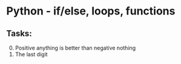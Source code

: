 # Python - if/else, loops, functions

## Tasks:

0. Positive anything is better than negative nothing
1. The last digit
